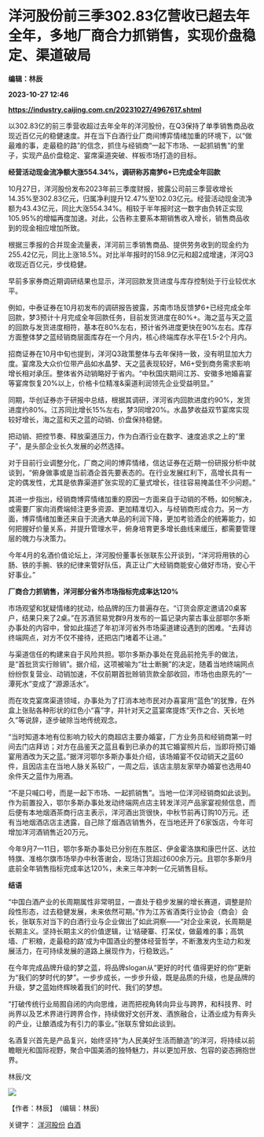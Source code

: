 # 洋河股份前三季302.83亿营收已超去年全年，多地厂商合力抓销售，实现价盘稳定、渠道破局
**编辑：林辰**

**2023-10-27 12:46**

**https://industry.caijing.com.cn/20231027/4967617.shtml**

以302.83亿的前三季营收超过去年全年的洋河股份，在Q3保持了单季销售商品收现近百亿元的稳健速度。并在当下白酒行业厂商间博弈情绪加重的环境下，以“做最难的事，走最稳的路”的信念，抓住与经销商“一起下市场、一起抓销售”的里子，实现产品价盘稳定、宴席渠道突破、样板市场打造的目标。

**经营活动现金流净额大涨****554.34%****，调研称苏南梦6+已完成全年回款**

10月27日，洋河股份发布2023年前三季度财报，披露公司前三季营收增长14.35%至302.83亿元，归属净利提升12.47%至102.03亿元。经营活动现金流净额为43.43亿元，同比大涨554.34%。相较于半年报时这一数字由负转正实现105.95%的增幅再度加速。对此，公告称主要系本期销售收入增长，销售商品收到的现金相应增加所致。

根据三季报的合并现金流量表，洋河前三季销售商品、提供劳务收到的现金约为255.42亿元，同比上涨18.5%。对比半年报时的158.9亿元和超2成增速，洋河Q3收现近百亿元，步伐稳健。

早前多家券商近期调研结果也显示，洋河回款发货进度与库存控制处于行业较优水平。

例如，中泰证券在10月初发布的调研报告披露，苏南市场反馈梦6+已经完成全年回款，梦3预计十月完成全年回款任务，目前发货进度在80%+。海之蓝与天之蓝的回款与发货进度相符，基本在80%左右，预计省外进度更快在90%左右。库存方面整体梦之蓝经销商层面库存在一个月内，核心终端库存水平在1.5-2个月内。

招商证券在10月中旬也提到，洋河Q3政策整体与去年保持一致，没有明显加大力度。宴席及大众价位带产品如水晶梦、天之蓝表现较好，M6+受到商务需求影响增长相对承压。整体省外动销略好于省内。“中秋国庆期间江苏、安徽多地婚喜宴等宴席恢复20%以上，价格卡位精准&渠道利润领先企业受益明显。”

同期，华创证券亦于研报中总结，根据其调研，洋河省内回款进度约90%，发货进度约80%。江苏同比增长15%左右，梦3同增20%。水晶梦收益双节宴席实现较好增长，海之蓝和天之蓝的动销、价盘保持稳健。

把动销、把控节奏、释放渠道压力，作为白酒行业在数字、速度追求之上的“里子”，是头部企业长久发展的必然选择。

对于目前行业调整分化，厂商之间的博弈情绪，信达证券在近期一份研报分析中就谈到，“俯身做事或是当前酒企首先要表态的。在行业发展红利下，高增长具有一定的偶发性，尤其是依靠渠道扩张实现的汇量式增长，往往容易掩盖住不少问题。”

其进一步指出，经销商博弈情绪加重的原因一方面来自于动销的不畅，如何解决，或需要厂家向消费端倾注更多资源、更加精准切入，与经销商形成合力。另一方面，博弈情绪加重还来自于流通大单品的利润下降，更加考验酒企的统筹能力，如何把握好价量关系，并提升管理水平，俯身培育更多增长曲线来缓压，都需要管理层的魄力与决策力。

今年4月的名酒价值论坛上，洋河股份董事长张联东公开谈到，“洋河将用铁的心肠、铁的手腕、铁的纪律来管好队伍，真正让广大经销商能安心做好市场，安心干好事业。”

**厂商合力抓销售，洋河部分省外市场指标完成率达120%**

市场观望和犹疑情绪的扰动，给品牌的压力普遍存在。“订货会原定邀请20桌客户，结果只来了2桌。”在苏酒贸易党群9月发布的一篇记录内蒙古事业部鄂尔多斯办事处的内容中，曾如此描述了年初洋河省外市场渠道建设遇到的困难。“去拜访终端网点，对方不仅不接待，还把店门堵着不让进。”

与渠道信任的构建来自于风险共担。鄂尔多斯办事处在竞品前抢先手的做法，是“首批货实行赊销”。据介绍，这项被喻为“壮士断腕”的决定，随着当地终端网点纷纷恢复营业、动销加速，不仅前期首批赊销货款全部收回，市场也由原先的“一潭死水”变成了“源源活水”。

而在攻克宴席渠道领域，办事处为了打消本地市民对办喜宴用“蓝色”的犹豫，在外盒上张贴各种形状的红色小“喜”字，并针对天之蓝宴席提炼“天作之合、天长地久”等说辞，逐步破除当地传统观念。

“当时知道本地有位影响力较大的商超店主要办婚宴，厂方业务员和经销商第一时间去门店拜访；对方在品鉴天之蓝且看到已承办的其它婚宴照片后，当即将预订婚宴用酒改为天之蓝。”据洋河鄂尔多斯办事处介绍，该场婚宴不仅动销天之蓝60件，且因店主在当地人脉关系较广，一周之后，该店主朋友家举办婚宴也选用40余件天之蓝作为用酒。

“不是只喊口号，而是一起下市场、一起抓销售”。当地一位洋河经销商如此谈到。作为前置投入，鄂尔多斯办事处发动终端网点店主转发洋河产品家宴视频信息，而后便有本地烟酒茶商行店主表示，洋河酒出货很快，中秋节前再订购10万元。还有当地烟酒店店主透露，自己除了烟酒店销售外，在当地还开了6家饭店，今年可增加洋河酒销售近20万元。

今年9月7—11日，鄂尔多斯办事处已分别在东胜区、伊金霍洛旗和康巴什区、达拉特旗、准格尔旗市场举办中秋答谢会，现场订货超过600余万元。且鄂尔多斯9月底前全年销售指标完成率达120%，未来三年冲刺一亿元销售目标。

**结语**

“中国白酒产业的长周期属性非常明显，一直处于稳步发展的增长赛道，调整是阶段性形态，过去稳健发展，未来依然可期。”作为江苏省酒类行业协会（商会）会长，张联东对当下的白酒行业与企业做出了如此洞察——“对企业来说，长周期是长期主义。坚持长期主义的价值逻辑，让‘结硬寨、打呆仗，做最难的事；高筑墙、广积粮，走最稳的路’成为中国酒业的整体经营哲学，不断激发内生动力和发展活力，在可持续发展的道路上展现作为，行稳致远。”

在今年完成品牌升级的梦之蓝，将品牌slogan从“更好的时代 值得更好的你”更新为“我们的梦时代的梦”。一步步成长，一步步升级，既是品质的升级，也是品牌的升级，梦之蓝始终辉映着我们的时代、我们的梦想。

“打破传统行业局囿自闭的内向思维，进而把视角转向异业与跨界，和科技界、时尚界以及艺术界进行跨界合作，持续做好文创开发、酒旅融合，让酒业成为有奔头的产业，让酿酒成为有引力的事业。”张联东曾如此谈到。

名酒复兴首先是产品复兴，始终坚持“为人民美好生活而酿造”的洋河，将持续以前瞻眼光和国际视野，聚合中国美酒的独特魅力，并以更加开放、包容的姿态拥抱世界。

林辰/文

![](https://tx1.cdn.caijing.com.cn/2014-03-27/114048455.jpg)

【作者：林辰】　(编辑：林辰)

关键字： [洋河股份](https://app.caijing.com.cn/tags.php?tag=%E6%B4%8B%E6%B2%B3%E8%82%A1%E4%BB%BD "洋河股份") [白酒](https://app.caijing.com.cn/tags.php?tag=%E7%99%BD%E9%85%92 "白酒")